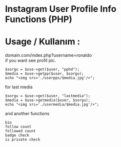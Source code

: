 # Instagram User Profile Info Functions (PHP)

# Usage / Kullanım : 

domain.com/index.php?username=ronaldo<br/>
if you want see profil pic.<br/>
```
$sorgu = $use->get($user, "pphd");
$media = $use->getpp($user, $sorgu);
echo "<img src='./userpps/$media.jpg'/>";
```
for last media 

```
$sorgu = $use->get($user, "lastmedia");
$media = $use->getmedia($user, $sorgu);
echo "<img src='./usermedia/$media.jpg'/>";
``` 
and another functions
```
bio
follow count
followed count
badge check
is private check
```

